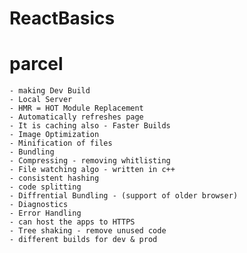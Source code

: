 # ReactBasics


# parcel
    - making Dev Build
    - Local Server
    - HMR = HOT Module Replacement
    - Automatically refreshes page 
    - It is caching also - Faster Builds
    - Image Optimization
    - Minification of files
    - Bundling
    - Compressing - removing whitlisting
    - File watching algo - written in c++
    - consistent hashing
    - code splitting
    - Diffrential Bundling - (support of older browser)
    - Diagnostics
    - Error Handling
    - can host the apps to HTTPS
    - Tree shaking - remove unused code
    - different builds for dev & prod



